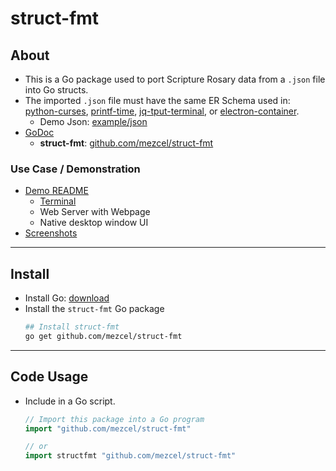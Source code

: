 # struct-fmt

## About

* This is a Go package used to port Scripture Rosary data from a ```.json``` file into Go structs.
* The imported ```.json``` file  must have the same ER Schema used in: [python-curses]( http://github.com/mezcel/python-curses ), [printf-time]( http://github.com/mezcel/printf-time ), [jq-tput-terminal](https://github.com/mezcel/jq-tput-terminal), or [electron-container](https://github.com/mezcel/electron-container).
    * Demo Json: [example/json](example/json)
* [GoDoc](https://godoc.org/github.com/mezcel/struct-fmt) 
    * <b>struct-fmt</b>: <u>github.com/mezcel/struct-fmt</u>

### Use Case / Demonstration

* [Demo README](example/README.md)
    * [Terminal](https://asciinema.org/a/343751)
    * Web Server with Webpage
    * Native desktop window UI
* [Screenshots](example/screenshots/README.md)

---

## Install

* Install Go: [download](https://golang.org/dl/)
* Install the ```struct-fmt``` Go package
    ```sh
    ## Install struct-fmt
    go get github.com/mezcel/struct-fmt
    ```

---

## Code Usage

* Include in a Go script.
    ```go
    // Import this package into a Go program
    import "github.com/mezcel/struct-fmt"

    // or
    import structfmt "github.com/mezcel/struct-fmt"
    ```